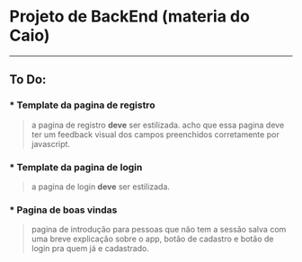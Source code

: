 # Projeto de BackEnd (materia do Caio)
---
  ## To Do:

### * Template da pagina de registro 

> a pagina de registro **deve** ser estilizada.
> acho que essa pagina deve ter um feedback visual dos campos preenchidos corretamente por javascript.

### * Template da pagina de login

> a pagina de login **deve** ser estilizada.

### * Pagina de boas vindas
> pagina de introdução para pessoas que não tem a sessão salva com uma breve explicação sobre o app, botão de cadastro e botão de login pra quem já e cadastrado.

